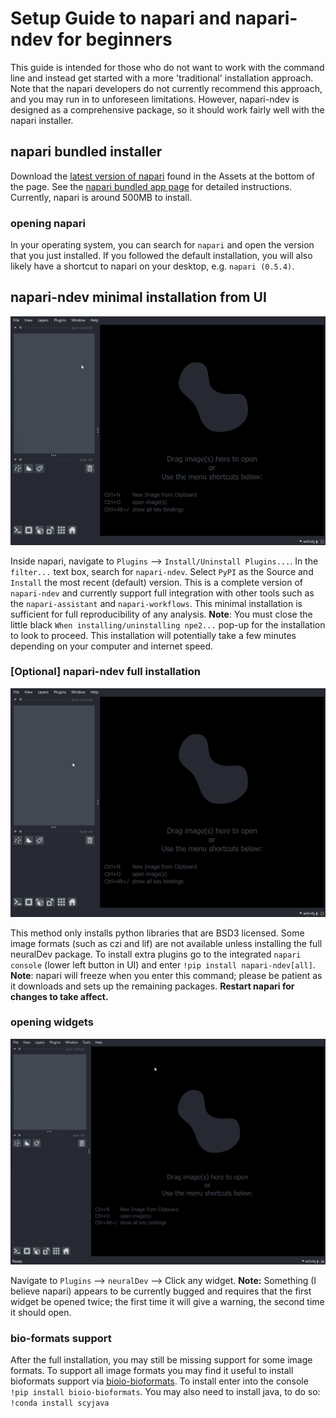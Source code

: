 # Setup Guide to napari and napari-ndev for beginners

This guide is intended for those who do not want to work with the command line and instead get started with a more 'traditional' installation approach. Note that the napari developers do not currently recommend this approach, and you may run in to unforeseen limitations. However, napari-ndev is designed as a comprehensive package, so it should work fairly well with the napari installer.

## napari bundled installer

Download the [latest version of napari](https://github.com/napari/napari/releases/latest) found in the Assets at the bottom of the page. See the [napari bundled app page](https://napari.org/stable/tutorials/fundamentals/installation_bundle_conda.html) for detailed instructions. Currently, napari is around 500MB to install.

### opening napari

In your operating system, you can search for `napari` and open the version that you just installed. If you followed the default installation, you will also likely have a shortcut to napari on your desktop, e.g. `napari (0.5.4)`.

## napari-ndev minimal installation from UI

![UI-installation](resources/gifs/ui_installation.gif)

Inside napari, navigate to `Plugins` --> `Install/Uninstall Plugins...`. In the `filter...` text box, search for `napari-ndev`. Select `PyPI` as the Source and `Install` the most recent (default) version. This is a complete version of `napari-ndev` and currently support full integration with other tools such as the `napari-assistant` and `napari-workflows`. This minimal installation is sufficient for full reproducibility of any analysis. **Note**: You must close the little black `When installing/uninstalling npe2...` pop-up for the installation to look to proceed. This installation will potentially take a few minutes depending on your computer and internet speed.

### **[Optional]** napari-ndev full installation

![Console-installation](resources/gifs/console-full-installation.gif)

This method only installs python libraries that are BSD3 licensed. Some image formats (such as czi and lif) are not available unless installing the full neuralDev package. To install extra plugins go to the integrated `napari console` (lower left button in UI) and enter `!pip install napari-ndev[all]`. **Note**: napari will freeze when you enter this command; please be patient as it downloads and sets up the remaining packages. **Restart napari for changes to take affect.**

### opening widgets

![Widget opening](resources/gifs/widget-opening.gif)

Navigate to `Plugins` --> `neuralDev` --> Click any widget. **Note:** Something (I believe napari) appears to be currently bugged and requires that the first widget be opened twice; the first time it will give a warning, the second time it should open.

### bio-formats support

After the full installation, you may still be missing support for some image formats. To support all image formats you may find it useful to install bioformats support via [bioio-bioformats](https://github.com/bioio-devs/bioio-bioformats).
To install enter into the console `!pip install bioio-bioformats`. You may also need to install java, to do so: `!conda install scyjava`
